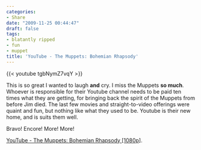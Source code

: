 ```yaml
---
categories:
- Share
date: "2009-11-25 00:44:47"
draft: false
tags:
- blatantly ripped
- fun
- muppet
title: 'YouTube - The Muppets: Bohemian Rhapsody'
---
```


{{< youtube tgbNymZ7vqY >}}

This is so great I wanted to laugh **and** cry. I miss the Muppets **so much**. Whoever is responsible for their Youtube channel needs to be paid ten times what they are getting, for bringing back the spirit of the Muppets from before Jim died. The last few movies and straight-to-video offerings were quaint and fun, but nothing like what they used to be. Youtube is their new home, and is suits them well.

Bravo! Encore! More! More!

[YouTube - The Muppets: Bohemian Rhapsody \[1080p\]](http://www.youtube.com/watch?v=tgbNymZ7vqY).
